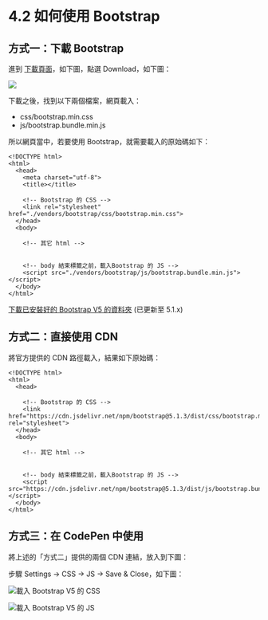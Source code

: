 # 4.2 如何使用 Bootstrap

## 方式一：下載 Bootstrap

進到 [下載頁面](https://getbootstrap.com/docs/5.1/getting-started/download/)，如下圖，點選 Download，如下圖：

![](../.gitbook/assets/download\_bootstrap\_v5\_1.png)

下載之後，找到以下兩個檔案，網頁載入：

* css/bootstrap.min.css
* js/bootstrap.bundle.min.js



所以網頁當中，若要使用 Bootstrap，就需要載入的原始碼如下：

```markup
<!DOCTYPE html>
<html>
  <head>
    <meta charset="utf-8">
    <title></title>
    
    <!-- Bootstrap 的 CSS -->
    <link rel="stylesheet" href="./vendors/bootstrap/css/bootstrap.min.css">
  </head>
  <body>
  
    <!-- 其它 html -->

        
    <!-- body 結束標籤之前，載入Bootstrap 的 JS -->
    <script src="./vendors/bootstrap/js/bootstrap.bundle.min.js"></script>
  </body>
</html>
```

[下載已安裝好的 Bootstrap V5 的資料夾](https://alldata.sgp1.digitaloceanspaces.com/sample/bootstrap\_installed\_v5\_1.zip) (已更新至 5.1.x)



## 方式二：直接使用 CDN

將官方提供的 CDN 路徑載入，結果如下原始碼：

```markup
<!DOCTYPE html>
<html>
  <head>

    <!-- Bootstrap 的 CSS -->
    <link href="https://cdn.jsdelivr.net/npm/bootstrap@5.1.3/dist/css/bootstrap.min.css" rel="stylesheet">
  </head>
  <body>
  
    <!-- 其它 html -->
    
        
    <!-- body 結束標籤之前，載入Bootstrap 的 JS -->
    <script src="https://cdn.jsdelivr.net/npm/bootstrap@5.1.3/dist/js/bootstrap.bundle.min.js"></script>
  </body>
</html>
```



## 方式三：在 CodePen 中使用

將上述的「方式二」提供的兩個 CDN 連結，放入到下圖：

步驟 Settings → CSS → JS → Save & Close，如下圖：

![載入 Bootstrap V5 的 CSS](../.gitbook/assets/codepen\_download\_b5\_css.png)

![載入 Bootstrap V5 的 JS](../.gitbook/assets/codepen\_download\_b5\_js.png)

